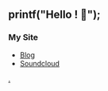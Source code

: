 ## printf("Hello ! 👋"); 

### My Site

- [Blog](https://1coding.tistory.com/)
- [Soundcloud](https://soundcloud.com/hankyulhoon)

[.](https://www.notion.so/55d10d03fa524d599b98a22efbcfc455)
